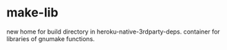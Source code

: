 make-lib
========

new home for build directory in heroku-native-3rdparty-deps. container for libraries of gnumake functions.